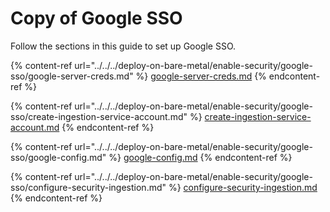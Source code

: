 # Copy of Google SSO

Follow the sections in this guide to set up Google SSO.

{% content-ref url="../../../deploy-on-bare-metal/enable-security/google-sso/google-server-creds.md" %}
[google-server-creds.md](../../../deploy-on-bare-metal/enable-security/google-sso/google-server-creds.md)
{% endcontent-ref %}

{% content-ref url="../../../deploy-on-bare-metal/enable-security/google-sso/create-ingestion-service-account.md" %}
[create-ingestion-service-account.md](../../../deploy-on-bare-metal/enable-security/google-sso/create-ingestion-service-account.md)
{% endcontent-ref %}

{% content-ref url="../../../deploy-on-bare-metal/enable-security/google-sso/google-config.md" %}
[google-config.md](../../../deploy-on-bare-metal/enable-security/google-sso/google-config.md)
{% endcontent-ref %}

{% content-ref url="../../../deploy-on-bare-metal/enable-security/google-sso/configure-security-ingestion.md" %}
[configure-security-ingestion.md](../../../deploy-on-bare-metal/enable-security/google-sso/configure-security-ingestion.md)
{% endcontent-ref %}
